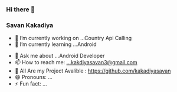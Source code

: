 ### Hi there 👋

### Savan Kakadiya
<!--
**kakadiyasavan/kakadiyasavan** is a ✨ _special_ ✨ repository because its `README.md` (this file) appears on your GitHub profile.

Here are some ideas to get you started:
-->
- 🔭 I’m currently working on ...Country Api Calling
- 🌱 I’m currently learning ...Android
<!-- - 👯 I’m looking to collaborate on ... -->
<!-- - 🤔 I’m looking for help with ... -->
- 💬 Ask me about ...Android Developer
- 📫 How to reach me: ...kakdiyasavan3@gmail.com
- 💼 All Are my Project Avalible : https://github.com/kakadiyasavan
- 😄 Pronouns: ...
- ⚡ Fun fact: ...

